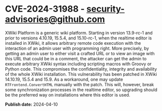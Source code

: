 # CVE-2024-31988 - security-advisories@github.com

XWiki Platform is a generic wiki platform. Starting in version 13.9-rc-1 and prior to versions 4.10.19, 15.5.4, and 15.10-rc-1, when the realtime editor is installed in XWiki, it allows arbitrary remote code execution with the interaction of an admin user with programming right. More precisely, by getting an admin user to either visit a crafted URL or to view an image with this URL that could be in a comment, the attacker can get the admin to execute arbitrary XWiki syntax including scripting macros with Groovy or Python code. This compromises the confidentiality, integrity and availability of the whole XWiki installation. This vulnerability has been patched in XWiki 14.10.19, 15.5.4 and 15.9. As a workaround, one may update `RTFrontend.ConvertHTML` manually with the patch. This will, however, break some synchronization processes in the realtime editor, so upgrading should be the preferred way on installations where this editor is used.

**Publish date:** 2024-04-10
